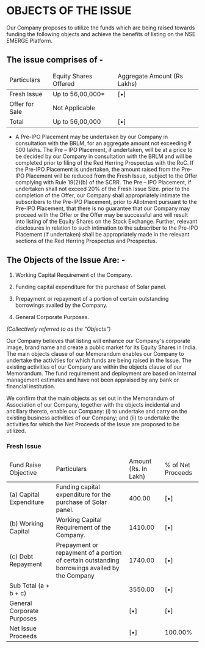 # OBJECTS OF THE ISSUE

Our Company proposes to utilize the funds which are being raised towards funding the following objects and achieve the benefits of listing on the NSE EMERGE Platform.

## The issue comprises of -

<table><thead><tr><td>Particulars</td><td>Equity Shares Offered</td><td>Aggregate Amount (Rs Lakhs)</td></tr></thead><tbody><tr><td>Fresh Issue</td><td>Up to 56,00,000*</td><td>[•]</td></tr><tr><td>Offer for Sale</td><td colspan="2">Not Applicable</td></tr><tr><td>Total</td><td>Up to 56,00,000</td><td>[•]</td></tr></tbody></table>

* A Pre-IPO Placement may be undertaken by our Company in consultation with the BRLM, for an aggregate amount not exceeding ₹ 500 lakhs. The Pre – IPO Placement, if undertaken, will be at a price to be decided by our Company in consultation with the BRLM and will be completed prior to filing of the Red Herring Prospectus with the RoC. If the Pre-IPO Placement is undertaken, the amount raised from the Pre-IPO Placement will be reduced from the Fresh Issue, subject to the Offer complying with Rule 19(2)(b) of the SCRR. The Pre – IPO Placement, if undertaken shall not exceed 20% of the Fresh Issue Size. prior to the completion of the Offer, our Company shall appropriately intimate the subscribers to the Pre-IPO Placement, prior to Allotment pursuant to the Pre-IPO Placement, that there is no guarantee that our Company may proceed with the Offer or the Offer may be successful and will result into listing of the Equity Shares on the Stock Exchange. Further, relevant disclosures in relation to such intimation to the subscriber to the Pre-IPO Placement (if undertaken) shall be appropriately made in the relevant sections of the Red Herring Prospectus and Prospectus.

## The Objects of the Issue Are: -

1. Working Capital Requirement of the Company.

2. Funding capital expenditure for the purchase of Solar panel.

3. Prepayment or repayment of a portion of certain outstanding borrowings availed by the Company.

4. General Corporate Purposes.

*(Collectively referred to as the “Objects”)*

Our Company believes that listing will enhance our Company's corporate image, brand name and create a public market for its Equity Shares in India. The main objects clause of our Memorandum enables our Company to undertake the activities for which funds are being raised in the Issue. The existing activities of our Company are within the objects clause of our Memorandum. The fund requirement and deployment are based on internal management estimates and have not been appraised by any bank or financial institution.

We confirm that the main objects as set out in the Memorandum of Association of our Company, together with the objects incidental and ancillary thereto, enable our Company: (i) to undertake and carry on the existing business activities of our Company; and (ii) to undertake the activities for which the Net Proceeds of the Issue are proposed to be utilized.

### Fresh Issue

<table><thead><tr><td>Fund Raise Objective</td><td>Particulars</td><td>Amount (Rs. In Lakh)</td><td>% of Net Proceeds</td></tr></thead><tbody><tr><td>(a) Capital Expenditure</td><td>Funding capital expenditure for the purchase of Solar panel.</td><td>400.00</td><td>[•]</td></tr><tr><td>(b) Working Capital</td><td>Working Capital Requirement of the Company.</td><td>1410.00</td><td>[•]</td></tr><tr><td>(c) Debt Repayment</td><td>Prepayment or repayment of a portion of certain outstanding borrowings availed by the Company</td><td>1740.00</td><td>[•]</td></tr><tr><td>Sub Total (a + b + c)</td><td></td><td>3550.00</td><td>[•]</td></tr><tr><td>General Corporate Purposes</td><td></td><td>[•]</td><td>[•]</td></tr><tr><td>Net Issue Proceeds</td><td></td><td>[•]</td><td>100.00%</td></tr></tbody></table>